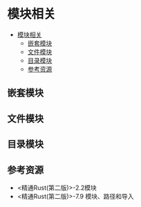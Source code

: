 # 模块相关

<!--ts-->
* [模块相关](#模块相关)
   * [嵌套模块](#嵌套模块)
   * [文件模块](#文件模块)
   * [目录模块](#目录模块)
   * [参考资源](#参考资源)

<!-- Created by https://github.com/ekalinin/github-markdown-toc -->
<!-- Added by: runner, at: Wed Jun 15 02:37:00 UTC 2022 -->

<!--te-->

## 嵌套模块

## 文件模块

## 目录模块

## 参考资源
- <精通Rust(第二版)>-2.2模块
- <精通Rust(第二版)>-7.9  模块、路径和导入
